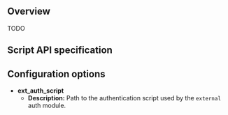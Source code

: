 ## Overview

TODO

## Script API specification

## Configuration options

* **ext_auth_script**
     * **Description:** Path to the authentication script used by the `external` auth module.


